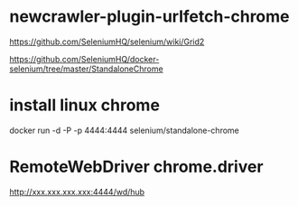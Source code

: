 # newcrawler-plugin-urlfetch-chrome

https://github.com/SeleniumHQ/selenium/wiki/Grid2


https://github.com/SeleniumHQ/docker-selenium/tree/master/StandaloneChrome

# install linux chrome

  docker run -d -P -p 4444:4444 selenium/standalone-chrome

# RemoteWebDriver chrome.driver

  http://xxx.xxx.xxx.xxx:4444/wd/hub



